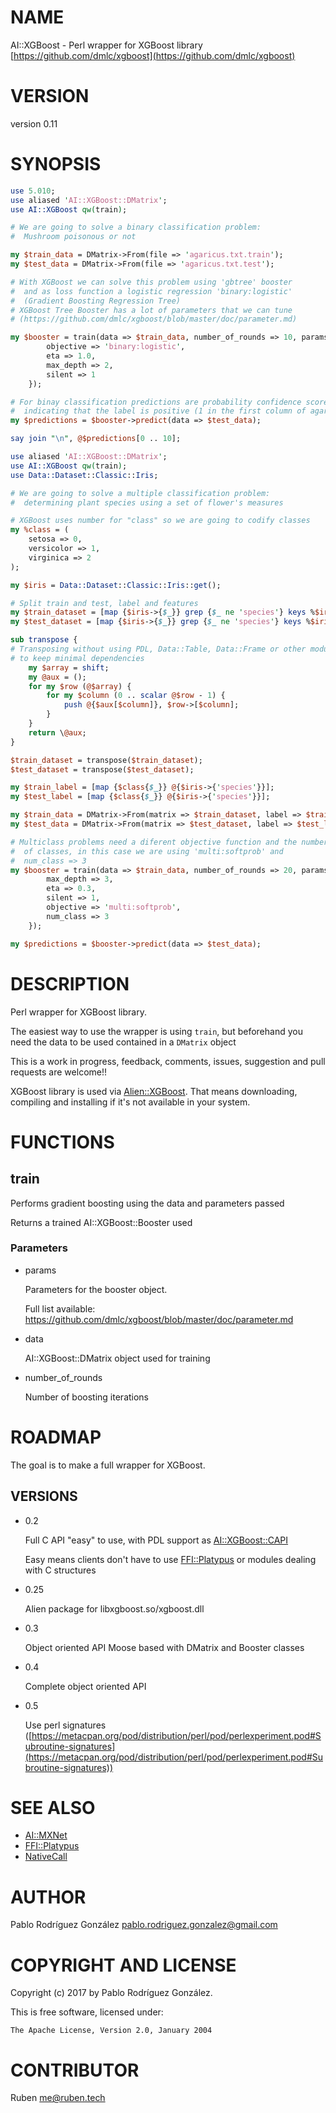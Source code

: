 # NAME

AI::XGBoost - Perl wrapper for XGBoost library [https://github.com/dmlc/xgboost](https://github.com/dmlc/xgboost)

# VERSION

version 0.11

# SYNOPSIS

```perl
use 5.010;
use aliased 'AI::XGBoost::DMatrix';
use AI::XGBoost qw(train);

# We are going to solve a binary classification problem:
#  Mushroom poisonous or not

my $train_data = DMatrix->From(file => 'agaricus.txt.train');
my $test_data = DMatrix->From(file => 'agaricus.txt.test');

# With XGBoost we can solve this problem using 'gbtree' booster
#  and as loss function a logistic regression 'binary:logistic'
#  (Gradient Boosting Regression Tree)
# XGBoost Tree Booster has a lot of parameters that we can tune
# (https://github.com/dmlc/xgboost/blob/master/doc/parameter.md)

my $booster = train(data => $train_data, number_of_rounds => 10, params => {
        objective => 'binary:logistic',
        eta => 1.0,
        max_depth => 2,
        silent => 1
    });

# For binay classification predictions are probability confidence scores in [0, 1]
#  indicating that the label is positive (1 in the first column of agaricus.txt.test)
my $predictions = $booster->predict(data => $test_data);

say join "\n", @$predictions[0 .. 10];

use aliased 'AI::XGBoost::DMatrix';
use AI::XGBoost qw(train);
use Data::Dataset::Classic::Iris;

# We are going to solve a multiple classification problem:
#  determining plant species using a set of flower's measures 

# XGBoost uses number for "class" so we are going to codify classes
my %class = (
    setosa => 0,
    versicolor => 1,
    virginica => 2
);

my $iris = Data::Dataset::Classic::Iris::get();

# Split train and test, label and features
my $train_dataset = [map {$iris->{$_}} grep {$_ ne 'species'} keys %$iris];
my $test_dataset = [map {$iris->{$_}} grep {$_ ne 'species'} keys %$iris];

sub transpose {
# Transposing without using PDL, Data::Table, Data::Frame or other modules
# to keep minimal dependencies
    my $array = shift;
    my @aux = ();
    for my $row (@$array) {
        for my $column (0 .. scalar @$row - 1) {
            push @{$aux[$column]}, $row->[$column];
        }
    }
    return \@aux;
}

$train_dataset = transpose($train_dataset);
$test_dataset = transpose($test_dataset);

my $train_label = [map {$class{$_}} @{$iris->{'species'}}];
my $test_label = [map {$class{$_}} @{$iris->{'species'}}];

my $train_data = DMatrix->From(matrix => $train_dataset, label => $train_label);
my $test_data = DMatrix->From(matrix => $test_dataset, label => $test_label);

# Multiclass problems need a diferent objective function and the number
#  of classes, in this case we are using 'multi:softprob' and
#  num_class => 3
my $booster = train(data => $train_data, number_of_rounds => 20, params => {
        max_depth => 3,
        eta => 0.3,
        silent => 1,
        objective => 'multi:softprob',
        num_class => 3
    });

my $predictions = $booster->predict(data => $test_data);
```

# DESCRIPTION

Perl wrapper for XGBoost library. 

The easiest way to use the wrapper is using `train`, but beforehand 
you need the data to be used contained in a `DMatrix` object

This is a work in progress, feedback, comments, issues, suggestion and
pull requests are welcome!!

XGBoost library is used via [Alien::XGBoost](https://metacpan.org/pod/Alien::XGBoost). That means downloading,
compiling and installing if it's not available in your system.

# FUNCTIONS

## train

Performs gradient boosting using the data and parameters passed

Returns a trained AI::XGBoost::Booster used

### Parameters

- params

    Parameters for the booster object. 

    Full list available: https://github.com/dmlc/xgboost/blob/master/doc/parameter.md 

- data

    AI::XGBoost::DMatrix object used for training

- number\_of\_rounds

    Number of boosting iterations

# ROADMAP

The goal is to make a full wrapper for XGBoost.

## VERSIONS

- 0.2 

    Full C API "easy" to use, with PDL support as [AI::XGBoost::CAPI](https://metacpan.org/pod/AI::XGBoost::CAPI)

    Easy means clients don't have to use [FFI::Platypus](https://metacpan.org/pod/FFI::Platypus) or modules dealing
    with C structures

- 0.25

    Alien package for libxgboost.so/xgboost.dll

- 0.3

    Object oriented API Moose based with DMatrix and Booster classes

- 0.4

    Complete object oriented API

- 0.5

    Use perl signatures ([https://metacpan.org/pod/distribution/perl/pod/perlexperiment.pod#Subroutine-signatures](https://metacpan.org/pod/distribution/perl/pod/perlexperiment.pod#Subroutine-signatures))

# SEE ALSO

- [AI::MXNet](https://metacpan.org/pod/AI::MXNet)
- [FFI::Platypus](https://metacpan.org/pod/FFI::Platypus)
- [NativeCall](https://metacpan.org/pod/NativeCall)

# AUTHOR

Pablo Rodríguez González <pablo.rodriguez.gonzalez@gmail.com>

# COPYRIGHT AND LICENSE

Copyright (c) 2017 by Pablo Rodríguez González.

This is free software, licensed under:

```
The Apache License, Version 2.0, January 2004
```

# CONTRIBUTOR

Ruben <me@ruben.tech>
